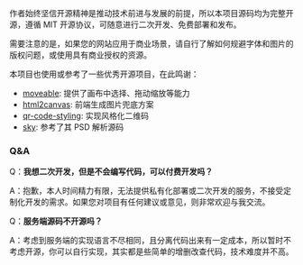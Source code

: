 作者始终坚信开源精神是推动技术前进与发展的前提，所以本项目源码均为完整开源，遵循 MIT 开源协议，可随意进行二次开发、免费部署和发布。

需要注意的是，如果您的网站应用于商业场景，请自行了解如何规避字体和图片的版权问题，或使用具有商业授权的资源。

本项目也使用或参考了一些优秀开源项目，在此鸣谢：

- [moveable](https://github.com/daybrush/moveable): 提供了画布中选择、拖动缩放等能力
- [html2canvas](https://github.com/niklasvh/html2canvas): 前端生成图片兜底方案
- [qr-code-styling](https://qr-code-styling.com/): 实现风格化二维码
- [sky](https://github.com/cfour-hi/sky): 参考了其 PSD 解析源码

### Q&A

Q：**我想二次开发，但是不会编写代码，可以付费开发吗？**

A：抱歉，本人时间精力有限，无法提供私有化部署或二次开发的服务，不接受定制化开发的需求。如果您对项目有任何建议或意见，则非常欢迎与我交流。

Q：**服务端源码不开源吗？**

A：考虑到服务端的实现语言不尽相同，且分离代码出来有一定成本，所以暂时不考虑开源，你可以自行实现，其实都是些简单的增删改查代码，技术难度并不高。